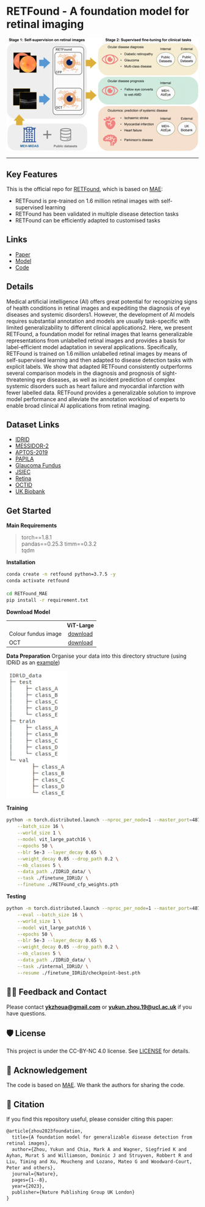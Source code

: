 # RETFound - A foundation model for retinal imaging
<!-- select Model and/or Data and/or Code as needed>
### Welcome to OpenMEDLab! 👋

<!--
**Here are some ideas to get you started:**
🙋‍♀️ A short introduction - what is your organization all about?
🌈 Contribution guidelines - how can the community get involved?
👩‍💻 Useful resources - where can the community find your docs? Is there anything else the community should know?
🍿 Fun facts - what does your team eat for breakfast?
🧙 Remember, you can do mighty things with the power of [Markdown](https://docs.github.com/github/writing-on-github/getting-started-with-writing-and-formatting-on-github/basic-writing-and-formatting-syntax)
-->


<!-- Insert the project banner here -->
<div align="center">
    <a href="https://"><img width="1000px" height="auto" src="./pic/pipeline.jpg"></a>
</div>

---


## Key Features

This is the official repo for [RETFound](https://www.nature.com/articles/s41586-023-06555-x), which is based on [MAE](https://github.com/facebookresearch/mae):

- RETFound is pre-trained on 1.6 million retinal images with self-supervised learning
- RETFound has been validated in multiple disease detection tasks
- RETFound can be efficiently adapted to customised tasks

## Links

- [Paper](https://www.nature.com/articles/s41586-023-06555-x)
- [Model](https://github.com/rmaphoh/RETFound_MAE#fine-tuning-with-retfound-weights:~:text=Download%20the%20RETFound%20pre%2Dtrained%20weights)
- [Code](https://github.com/rmaphoh/RETFound_MAE#fine-tuning-with-retfound-weights) 
<!-- [Code] may link to your project at your institute>


<!-- give a introduction of your project -->
## Details

Medical artificial intelligence (AI) offers great potential for recognizing signs of health conditions in retinal images and expediting the diagnosis of eye diseases and systemic disorders1. However, the development of AI models requires substantial annotation and models are usually task-specific with limited generalizability to different clinical applications2. Here, we present RETFound, a foundation model for retinal images that learns generalizable representations from unlabelled retinal images and provides a basis for label-efficient model adaptation in several applications. Specifically, RETFound is trained on 1.6 million unlabelled retinal images by means of self-supervised learning and then adapted to disease detection tasks with explicit labels. We show that adapted RETFound consistently outperforms several comparison models in the diagnosis and prognosis of sight-threatening eye diseases, as well as incident prediction of complex systemic disorders such as heart failure and myocardial infarction with fewer labelled data. RETFound provides a generalizable solution to improve model performance and alleviate the annotation workload of experts to enable broad clinical AI applications from retinal imaging.


## Dataset Links

- [IDRID](https://ieee-dataport.org/open-access/indian-diabetic-retinopathy-image-dataset-idrid)
- [MESSIDOR-2](https://www.adcis.net/en/third-party/messidor2/)
- [APTOS-2019](https://www.kaggle.com/competitions/aptos2019-blindness-detection/data)
- [PAPILA](https://figshare.com/articles/dataset/PAPILA/14798004/1)
- [Glaucoma Fundus](https://dataverse.harvard.edu/dataset.xhtml?persistentId=doi:10.7910/DVN/1YRRAC)
- [JSIEC](https://zenodo.org/record/3477553)
- [Retina](https://www.kaggle.com/datasets/jr2ngb/cataractdataset)
- [OCTID](https://borealisdata.ca/dataverse/OCTID)
- [UK Biobank](https://www.ukbiobank.ac.uk/)


## Get Started

**Main Requirements**     
> torch==1.8.1  
> pandas==0.25.3
> timm==0.3.2  
> tqdm  

**Installation**
```bash
conda create -n retfound python=3.7.5 -y
conda activate retfound

cd RETFound_MAE
pip install -r requirement.txt
```

**Download Model**

<table><tbody>
<!-- START TABLE -->
<!-- TABLE HEADER -->
<th valign="bottom"></th>
<th valign="bottom">ViT-Large</th>
<!-- TABLE BODY -->
<tr><td align="left">Colour fundus image</td>
<td align="center"><a href="https://drive.google.com/file/d/1l62zbWUFTlp214SvK6eMwPQZAzcwoeBE/view?usp=sharing">download</a></td>
</tr>
<!-- TABLE BODY -->
<tr><td align="left">OCT</td>
<td align="center"><a href="https://drive.google.com/file/d/1m6s7QYkjyjJDlpEuXm7Xp3PmjN-elfW2/view?usp=sharing">download</a></td>
</tr>
</tbody></table>


**Data Preparation**
Organise your data into this directory structure (using IDRiD as an [example](Example.ipynb))

<p align="left">
  <img src="./pic/file_index.jpg" width="160">
</p>


**Training**
```bash
python -m torch.distributed.launch --nproc_per_node=1 --master_port=48798 main_finetune.py \
    --batch_size 16 \
    --world_size 1 \
    --model vit_large_patch16 \
    --epochs 50 \
    --blr 5e-3 --layer_decay 0.65 \
    --weight_decay 0.05 --drop_path 0.2 \
    --nb_classes 5 \
    --data_path ./IDRiD_data/ \
    --task ./finetune_IDRiD/ \
    --finetune ./RETFound_cfp_weights.pth
```



**Testing**
```bash
python -m torch.distributed.launch --nproc_per_node=1 --master_port=48798 main_finetune.py \
    --eval --batch_size 16 \
    --world_size 1 \
    --model vit_large_patch16 \
    --epochs 50 \
    --blr 5e-3 --layer_decay 0.65 \
    --weight_decay 0.05 --drop_path 0.2 \
    --nb_classes 5 \
    --data_path ./IDRiD_data/ \
    --task ./internal_IDRiD/ \
    --resume ./finetune_IDRiD/checkpoint-best.pth
```

## 🙋‍♀️ Feedback and Contact

Please contact 	**ykzhoua@gmail.com** or **yukun.zhou.19@ucl.ac.uk** if you have questions.


## 🛡️ License

This project is under the CC-BY-NC 4.0 license. See [LICENSE](LICENSE) for details.

## 🙏 Acknowledgement

The code is based on [MAE](https://github.com/facebookresearch/mae). We thank the authors for sharing the code.

## 📝 Citation

If you find this repository useful, please consider citing this paper:
```
@article{zhou2023foundation,
  title={A foundation model for generalizable disease detection from retinal images},
  author={Zhou, Yukun and Chia, Mark A and Wagner, Siegfried K and Ayhan, Murat S and Williamson, Dominic J and Struyven, Robbert R and Liu, Timing and Xu, Moucheng and Lozano, Mateo G and Woodward-Court, Peter and others},
  journal={Nature},
  pages={1--8},
  year={2023},
  publisher={Nature Publishing Group UK London}
}
```

